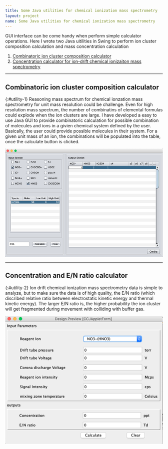 ```yaml
---
title: Some Java utilities for chemical ionization mass spectrometry
layout: project
name: Some Java utilities for chemical ionization mass spectrometry
---
```


GUI interface can be come handy when perform simple calculator operations. Here I wrote two Java uitilities in Swing to perform ion cluster composition calculation and mass concentration calculation

1. [Combinatoric ion cluster composition calculator](#utility-1)
2. [Concentration calculator for ion-drift chemical ionizaiton mass spectrometry](#utility-2)
<!--more-->

---
## Combinatoric ion cluster composition calculator
{:#utility-1}
Reasoning mass spectrum for chemical ionzation mass spectrometry for unit mass resolution could be challenge. Even for high resolution mass spectrum, the number of combinatins of elemental formulas could explode when the ion clusters are large. I have developed a easy to use Java GUI to provide combinatoric calculation for possible combination of molecules and ions in a givien chemical system defined by the user. Basically, the user could provide possible molecules in their system. For a given unit mass of an ion, the combinations will be populated into the table, once the calculate button is clicked.
<!--more-->

![alt java-utility](/assets/img/java-utility.png)

---
## Concentration and E/N ratio calculator
{:#utility-2}
Ion drift chemical ionization mass spectrometry data is simple to analyze, but to make sure the data is of high quality, the E/N ratio (which discribed relative ratio between electrostatic kinetic energy and thermal kinetic energy). The larger E/N ratio is, the higher probability the ion cluster will get fragmented during movement with colliding with buffer gas.

![alt concentration-calculator](/assets/img/concentration-calculator.png)